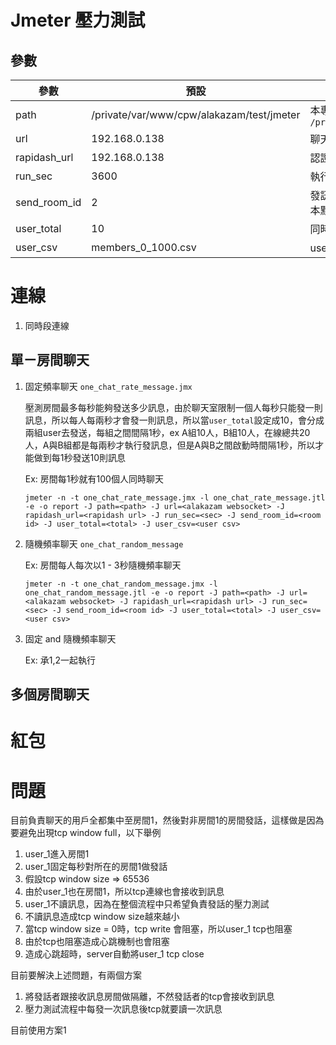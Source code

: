 # Jmeter 壓力測試



## 參數

| 參數         | 預設                                      | 說明                                                         |
| ------------ | ----------------------------------------- | ------------------------------------------------------------ |
| path         | /private/var/www/cpw/alakazam/test/jmeter | 本專案目錄路徑，ex: `/private/var/www/cpw/alakazam/test/jmeter` |
| url          | 192.168.0.138                             | 聊天室 web socket host                                       |
| rapidash_url | 192.168.0.138                             | 認證中心url                                                  |
| run_sec      | 3600                                      | 執行多久，單位是ms(毫秒)                                     |
| send_room_id | 2                                         | 發訊息至某房間，請填房間id，請不要填1，腳本默認會使用這個房間 |
| user_total   | 10                                        | 同時段發送多少訊息                                           |
| user_csv     | members_0_1000.csv                        | user uid等資料，csv檔需放在`data`目錄下                      |

# 連線

1. 同時段連線



## 單ㄧ房間聊天

1. 固定頻率聊天  `one_chat_rate_message.jmx`

   壓測房間最多每秒能夠發送多少訊息，由於聊天室限制一個人每秒只能發一則訊息，所以每人每兩秒才會發一則訊息，所以當`user_total`設定成10，會分成兩組user去發送，每組之間間隔1秒，ex A組10人，B組10人，在線總共20人，A與B組都是每兩秒才執行發訊息，但是A與B之間啟動時間隔1秒，所以才能做到每1秒發送10則訊息

   

   Ex: 房間每1秒就有100個人同時聊天

   

   `jmeter -n -t one_chat_rate_message.jmx -l one_chat_rate_message.jtl -e -o report -J path=<path> -J url=<alakazam websocket> -J rapidash_url=<rapidash url> -J run_sec=<sec> -J send_room_id=<room id> -J user_total=<total> -J user_csv=<user csv>`

   

2. 隨機頻率聊天 `one_chat_random_message`

   Ex: 房間每人每次以1 - 3秒隨機頻率聊天

   

   `jmeter -n -t one_chat_random_message.jmx -l one_chat_random_message.jtl -e -o report -J path=<path> -J url=<alakazam websocket> -J rapidash_url=<rapidash url> -J run_sec=<sec> -J send_room_id=<room id> -J user_total=<total> -J user_csv=<user csv>`

   

3. 固定 and 隨機頻率聊天

   Ex: 承1,2一起執行

   

## 多個房間聊天



# 紅包

# 問題

目前負責聊天的用戶全都集中至房間1，然後對非房間1的房間發話，這樣做是因為要避免出現tcp window full，以下舉例

1. user_1進入房間1
2. user_1固定每秒對所在的房間1做發話
3. 假設tcp window size => 65536
4. 由於user_1也在房間1，所以tcp連線也會接收到訊息
5. user_1不讀訊息，因為在整個流程中只希望負責發話的壓力測試
6. 不讀訊息造成tcp window size越來越小
7. 當tcp window size = 0時，tcp write 會阻塞，所以user_1 tcp也阻塞
8. 由於tcp也阻塞造成心跳機制也會阻塞
9. 造成心跳超時，server自動將user_1 tcp close

目前要解決上述問題，有兩個方案

1. 將發話者跟接收訊息房間做隔離，不然發話者的tcp會接收到訊息
2. 壓力測試流程中每發一次訊息後tcp就要讀一次訊息

目前使用方案1